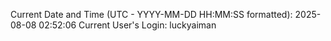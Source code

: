 Current Date and Time (UTC - YYYY-MM-DD HH:MM:SS formatted): 2025-08-08 02:52:06
Current User's Login: luckyaiman
